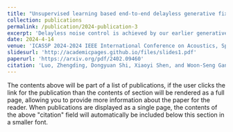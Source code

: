 ```yaml
---
title: "Unsupervised learning based end-to-end delayless generative fixed-filter active noise control"
collection: publications
permalink: /publication/2024-publication-3
excerpt: 'Delayless noise control is achieved by our earlier generative fixed-filter active noise control (GFANC) framework through efficient coordination between the co-processor and real-time controller. However, the one-dimensional convolutional neural network (1D CNN) in the co-processor requires initial training using labelled noise datasets. Labelling noise data can be resource-intensive and may introduce some biases. In this paper, we propose an unsupervised-GFANC approach to simplify the 1D CNN training process and enhance its practicality. During training, the co-processor and real-time controller are integrated into an end-to-end differentiable ANC system. This enables us to use the accumulated squared error signal as the loss for training the 1D CNN. With this unsupervised learning paradigm, the unsupervised-GFANC method not only omits the labelling process but also exhibits better noise reduction ...'
date: 2024-4-14
venue: 'ICASSP 2024-2024 IEEE International Conference on Acoustics, Speech and Signal Processing (ICASSP)'
slidesurl: 'http://academicpages.github.io/files/slides1.pdf'
paperurl: 'https://arxiv.org/pdf/2402.09460'
citation: 'Luo, Zhengding, Dongyuan Shi, Xiaoyi Shen, and Woon-Seng Gan. "Unsupervised learning based end-to-end delayless generative fixed-filter active noise control." In ICASSP 2024-2024 IEEE International Conference on Acoustics, Speech and Signal Processing (ICASSP), pp. 441-445. IEEE, 2024.'
---
```


The contents above will be part of a list of publications, if the user clicks the link for the publication than the contents of section will be rendered as a full page, allowing you to provide more information about the paper for the reader. When publications are displayed as a single page, the contents of the above "citation" field will automatically be included below this section in a smaller font.